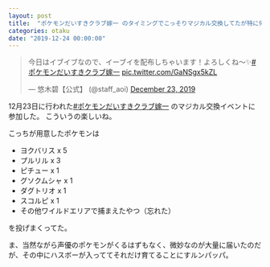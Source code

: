 ```yaml
---
layout: post
title:  "ポケモンだいすきクラブ嫁一 のタイミングでこっそりマジカル交換してたが特に何もなかった"
categories: otaku
date: "2019-12-24 00:00:00"
---
```


<blockquote class="twitter-tweet tw-align-center"><p lang="ja" dir="ltr">今日はイブイブなので、イーブイを配布しちゃいます！よろしくね〜✨<a href="https://twitter.com/hashtag/%E3%83%9D%E3%82%B1%E3%83%A2%E3%83%B3%E3%81%A0%E3%81%84%E3%81%99%E3%81%8D%E3%82%AF%E3%83%A9%E3%83%96%E5%AB%81%E4%B8%80?src=hash&amp;ref_src=twsrc%5Etfw">#ポケモンだいすきクラブ嫁一</a> <a href="https://t.co/GaNSgx5kZL">pic.twitter.com/GaNSgx5kZL</a></p>&mdash; 悠木碧【公式】 (@staff_aoi) <a href="https://twitter.com/staff_aoi/status/1208942350824808449?ref_src=twsrc%5Etfw">December 23, 2019</a></blockquote> <script async src="https://platform.twitter.com/widgets.js" charset="utf-8"></script>

12月23日に行われた[#ポケモンだいすきクラブ嫁一](https://twitter.com/hashtag/%E3%83%9D%E3%82%B1%E3%83%A2%E3%83%B3%E3%81%A0%E3%81%84%E3%81%99%E3%81%8D%E3%82%AF%E3%83%A9%E3%83%96%E5%AB%81%E4%B8%80) のマジカル交換イベントに参加した。
こういうの楽しいね。

こっちが用意したポケモンは

- ヨクバリス x 5
- プルリル x 3
- ピチュー x 1
- グソクムシャ x 1
- ダグトリオ x 1
- スコルピ x 1
- その他ワイルドエリアで捕まえたやつ（忘れた）

を投げまくってた。

ま、当然ながら声優のポケモンがくるはずもなく、微妙なのが大量に届いたのだが、その中にハスボーが入っててそれだけ育てることにすルンパッパ。
